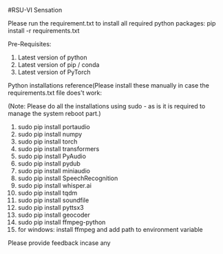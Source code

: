 #RSU-VI Sensation

Please run the requirement.txt to install all required python packages:
pip install -r requirements.txt

Pre-Requisites:
1. Latest version of python
2. Latest version of pip / conda
3. Latest version of PyTorch

Python installations reference(Please install these manually in case the requirements.txt file does't work: 

(Note: Please do all the installations using sudo - as is it is required to manage the system reboot part.)

1. sudo pip install portaudio
2. sudo pip install numpy
3. sudo pip install torch
4. sudo pip install transformers
5. sudo pip install PyAudio
6. sudo pip install pydub
7. sudo pip install miniaudio
8. sudo pip install SpeechRecognition
9. sudo pip install whisper.ai
10. sudo pip install tqdm
11. sudo pip install soundfile
12. sudo pip install pyttsx3
13. sudo pip install geocoder
14. sudo pip install ffmpeg-python
15. for windows: install ffmpeg and add path to environment variable


Please provide feedback incase any
